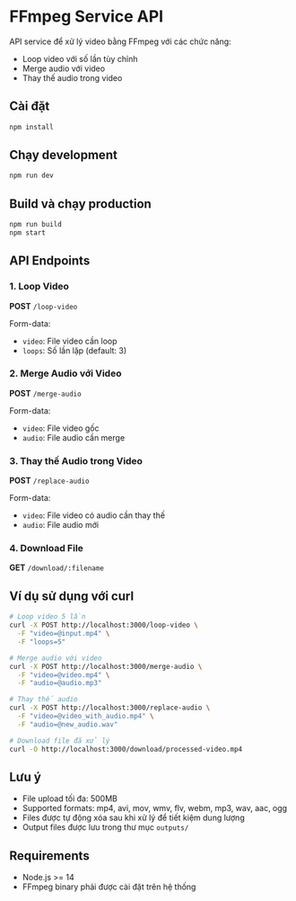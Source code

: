 # FFmpeg Service API

API service để xử lý video bằng FFmpeg với các chức năng:
- Loop video với số lần tùy chỉnh
- Merge audio với video 
- Thay thế audio trong video

## Cài đặt

```bash
npm install
```

## Chạy development

```bash
npm run dev
```

## Build và chạy production

```bash
npm run build
npm start
```

## API Endpoints

### 1. Loop Video
**POST** `/loop-video`

Form-data:
- `video`: File video cần loop
- `loops`: Số lần lặp (default: 3)

### 2. Merge Audio với Video  
**POST** `/merge-audio`

Form-data:
- `video`: File video gốc
- `audio`: File audio cần merge

### 3. Thay thế Audio trong Video
**POST** `/replace-audio`

Form-data:
- `video`: File video có audio cần thay thế
- `audio`: File audio mới

### 4. Download File
**GET** `/download/:filename`

## Ví dụ sử dụng với curl

```bash
# Loop video 5 lần
curl -X POST http://localhost:3000/loop-video \
  -F "video=@input.mp4" \
  -F "loops=5"

# Merge audio với video
curl -X POST http://localhost:3000/merge-audio \
  -F "video=@video.mp4" \
  -F "audio=@audio.mp3"

# Thay thế audio
curl -X POST http://localhost:3000/replace-audio \
  -F "video=@video_with_audio.mp4" \
  -F "audio=@new_audio.wav"

# Download file đã xử lý
curl -O http://localhost:3000/download/processed-video.mp4
```

## Lưu ý

- File upload tối đa: 500MB
- Supported formats: mp4, avi, mov, wmv, flv, webm, mp3, wav, aac, ogg
- Files được tự động xóa sau khi xử lý để tiết kiệm dung lượng
- Output files được lưu trong thư mục `outputs/`

## Requirements

- Node.js >= 14
- FFmpeg binary phải được cài đặt trên hệ thống